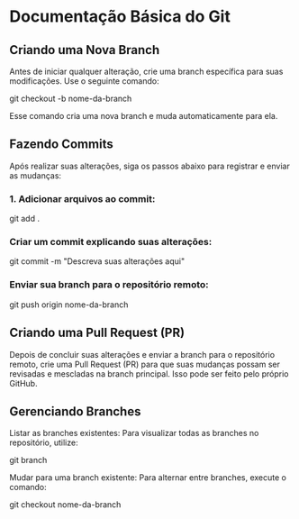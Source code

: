 # Documentação Básica do Git


## Criando uma Nova Branch

Antes de iniciar qualquer alteração, crie uma branch específica para suas modificações. Use o seguinte comando:

git checkout -b nome-da-branch

Esse comando cria uma nova branch e muda automaticamente para ela.

## Fazendo Commits

Após realizar suas alterações, siga os passos abaixo para registrar e enviar as mudanças:

### 1. Adicionar arquivos ao commit:

git add .

### Criar um commit explicando suas alterações:

git commit -m "Descreva suas alterações aqui"

### Enviar sua branch para o repositório remoto:

git push origin nome-da-branch

## Criando uma Pull Request (PR)

Depois de concluir suas alterações e enviar a branch para o repositório remoto, crie uma Pull Request (PR) para que suas mudanças possam ser revisadas e mescladas na branch principal. Isso pode ser feito pelo próprio GitHub.

## Gerenciando Branches

Listar as branches existentes: Para visualizar todas as branches no repositório, utilize:

git branch

Mudar para uma branch existente: Para alternar entre branches, execute o comando:

git checkout nome-da-branch
